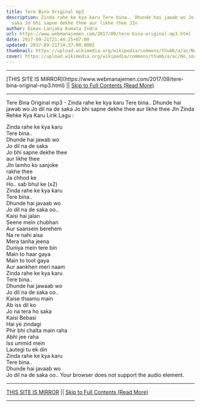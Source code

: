 ```yaml
---
title: Tere Bina Original mp3
description: Zinda rahe ke kya karu Tere bina.. Dhunde hai jawab wo Jo dil na de
  saka Jo bhi sapne dekhe thee aur likhe thee JIn
author: Dimas Lanjaka Kumala Indra
url: https://www.webmanajemen.com/2017/09/tere-bina-original-mp3.html
date: 2017-09-21T21:44:25+07:00
updated: 2017-09-21T14:37:00.000Z
thumbnail: https://upload.wikimedia.org/wikipedia/commons/thumb/a/ac/No_image_available.svg/2048px-No_image_available.svg.png
cover: https://upload.wikimedia.org/wikipedia/commons/thumb/a/ac/No_image_available.svg/2048px-No_image_available.svg.png
---
```


<hr/> [THIS SITE IS MIRROR](https://www.webmanajemen.com/2017/09/tere-bina-original-mp3.html) || <a href="https://www.webmanajemen.com/2017/09/tere-bina-original-mp3.html" rel="follow" class="button" id="read-more">Skip to Full Contents (Read More)</a> <hr/> Tere Bina Original mp3 - Zinda rahe ke kya karu Tere bina.. Dhunde hai jawab wo Jo dil na de saka Jo bhi sapne dekhe thee aur likhe thee JIn Zinda Rehke Kya Karu Lirik Lagu : 

Zinda rahe ke kya karu     
Tere bina..     
Dhunde hai jawab wo     
Jo dil na de saka     
Jo bhi sapne dekhe thee     
aur likhe thee     
JIn lamho ko sanjoke     
rakhe thee     
Ja chhod ke     
Ho.. sab bhul ke (x2)     
Zinda rahe ke kya karu     
Tere bina..     
Dhunde hai javaab wo     
Jo dil na de saka oo..     
Kaisi hai jalan     
Seene mein chubhan     
Aur saansein berehem     
Na re nahi aisa     
Mera tanha jeena     
Duniya mein tere bin     
Main to haar gaya     
Main to toot gaya     
Aur aankhen meri naam     
Zinda rahe ke kya karu     
Tere bina..     
Dhunde hai jawaab wo     
Jo dil na de saka oo..     
Kaise thaamu main     
Ab iss dil ko     
Jo na tera ho saka     
Kaisi Bebasi     
Hai ye zindagi     
Phir bhi chalta main raha     
Abhi jee raha     
Iss ummid mein     
Lautegi tu ek din     
Zinda rahe ke kya karu     
Tere bina..     
Dhunde hai javaab wo     
Jo dil na de saka oo.. 
  Your browser does not support the audio element. <hr/> [THIS SITE IS MIRROR](https://www.webmanajemen.com/2017/09/tere-bina-original-mp3.html) || <a href="https://www.webmanajemen.com/2017/09/tere-bina-original-mp3.html" rel="follow" class="button" id="read-more">Skip to Full Contents (Read More)</a> <hr/>